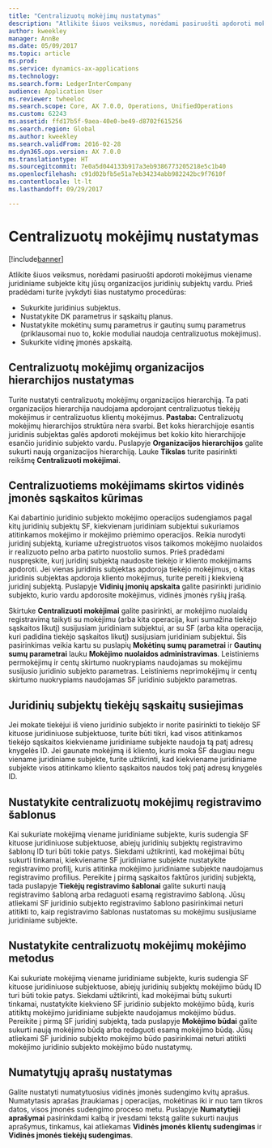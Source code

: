 ```yaml
---
title: "Centralizuotų mokėjimų nustatymas"
description: "Atlikite šiuos veiksmus, norėdami pasiruošti apdoroti mokėjimus viename juridiniame subjekte kitų jūsų organizacijos juridinių subjektų vardu."
author: kweekley
manager: AnnBe
ms.date: 05/09/2017
ms.topic: article
ms.prod: 
ms.service: dynamics-ax-applications
ms.technology: 
ms.search.form: LedgerInterCompany
audience: Application User
ms.reviewer: twheeloc
ms.search.scope: Core, AX 7.0.0, Operations, UnifiedOperations
ms.custom: 62243
ms.assetid: ffd17b5f-9aea-40e0-be49-d8702f615256
ms.search.region: Global
ms.author: kweekley
ms.search.validFrom: 2016-02-28
ms.dyn365.ops.version: AX 7.0.0
ms.translationtype: HT
ms.sourcegitcommit: 7e0a5d044133b917a3eb9386773205218e5c1b40
ms.openlocfilehash: c91d02bfb5e51a7eb34234abb982242bc9f7610f
ms.contentlocale: lt-lt
ms.lasthandoff: 09/29/2017

---
```


# <a name="set-up-centralized-payments"></a>Centralizuotų mokėjimų nustatymas

[!include[banner](../includes/banner.md)]


Atlikite šiuos veiksmus, norėdami pasiruošti apdoroti mokėjimus viename juridiniame subjekte kitų jūsų organizacijos juridinių subjektų vardu. Prieš pradėdami turite įvykdyti šias nustatymo procedūras:

-   Sukurkite juridinius subjektus.
-   Nustatykite DK parametrus ir sąskaitų planus.
-   Nustatykite mokėtinų sumų parametrus ir gautinų sumų parametrus (priklausomai nuo to, kokie moduliai naudoja centralizuotus mokėjimus).
-   Sukurkite vidinę įmonės apskaitą.

## <a name="set-up-an-organizational-hierarchy-for-centralized-payments"></a>Centralizuotų mokėjimų organizacijos hierarchijos nustatymas
Turite nustatyti centralizuotų mokėjimų organizacijos hierarchiją. Ta pati organizacijos hierarchija naudojama apdorojant centralizuotus tiekėjų mokėjimus ir centralizuotus klientų mokėjimus. **Pastaba:** Centralizuotų mokėjimų hierarchijos struktūra nėra svarbi. Bet koks hierarchijoje esantis juridinis subjektas galės apdoroti mokėjimus bet kokio kito hierarchijoje esančio juridinio subjekto vardu. Puslapyje **Organizacijos hierarchijos** galite sukurti naują organizacijos hierarchiją. Lauke **Tikslas** turite pasirinkti reikšmę **Centralizuoti mokėjimai**. 

## <a name="set-up-an-intercompany-account-for-centralized-payments"></a>Centralizuotiems mokėjimams skirtos vidinės įmonės sąskaitos kūrimas
Kai dabartinio juridinio subjekto mokėjimo operacijos sudengiamos pagal kitų juridinių subjektų SF, kiekvienam juridiniam subjektui sukuriamos atitinkamos mokėjimo ir mokėjimo priėmimo operacijos. Reikia nurodyti juridinį subjektą, kuriame užregistruotos visos taikomos mokėjimo nuolaidos ir realizuoto pelno arba patirto nuostolio sumos. Prieš pradėdami nuspręskite, kurį juridinį subjektą naudosite tiekėjo ir kliento mokėjimams apdoroti. Jei vienas juridinis subjektas apdoroja tiekėjo mokėjimus, o kitas juridinis subjektas apdoroja kliento mokėjimus, turite pereiti į kiekvieną juridinį subjektą. Puslapyje **Vidinių įmonių apskaita** galite pasirinkti juridinio subjekto, kurio vardu apdorosite mokėjimus, vidinės įmonės ryšių įrašą. 

Skirtuke **Centralizuoti mokėjimai** galite pasirinkti, ar mokėjimo nuolaidų registravimą taikyti su mokėjimu (arba kita operacija, kuri sumažina tiekėjo sąskaitos likutį) susijusiam juridiniam subjektui, ar su SF (arba kita operacija, kuri padidina tiekėjo sąskaitos likutį) susijusiam juridiniam subjektui. Šis pasirinkimas veikia kartu su puslapių **Mokėtinų sumų parametrai** ir **Gautinų sumų parametrai** lauku **Mokėjimo nuolaidos administravimas**. Leistiniems permokėjimų ir centų skirtumo nuokrypiams naudojamas su mokėjimu susijusio juridinio subjekto parametras. Leistiniems neprimokėjimų ir centų skirtumo nuokrypiams naudojamas SF juridinio subjekto parametras.

## <a name="map-vendor-accounts-across-legal-entities"></a>Juridinių subjektų tiekėjų sąskaitų susiejimas
Jei mokate tiekėjui iš vieno juridinio subjekto ir norite pasirinkti to tiekėjo SF kituose juridiniuose subjektuose, turite būti tikri, kad visos atitinkamos tiekėjo sąskaitos kiekviename juridiniame subjekte naudoja tą patį adresų knygelės ID. Jei gaunate mokėjimą iš kliento, kuris moka SF daugiau negu viename juridiniame subjekte, turite užtikrinti, kad kiekviename juridiniame subjekte visos atitinkamo kliento sąskaitos naudos tokį patį adresų knygelės ID.

## <a name="set-up-posting-profiles-for-centralized-payments"></a>Nustatykite centralizuotų mokėjimų registravimo šablonus
Kai sukuriate mokėjimą viename juridiniame subjekte, kuris sudengia SF kituose juridiniuose subjektuose, abiejų juridinių subjektų registravimo šablonų ID turi būti tokie patys. Siekdami užtikrinti, kad mokėjimai būtų sukurti tinkamai, kiekviename SF juridiniame subjekte nustatykite registravimo profilį, kuris atitinka mokėjimo juridiniame subjekte naudojamus registravimo profilius. Pereikite į pirmą sąskaitos faktūros juridinį subjektą, tada puslapyje **Tiekėjų registravimo šablonai** galite sukurti naują registravimo šabloną arba redaguoti esamą registravimo šabloną. Jūsų atliekami SF juridinio subjekto registravimo šablono pasirinkimai neturi atitikti to, kaip registravimo šablonas nustatomas su mokėjimu susijusiame juridiniame subjekte.

## <a name="set-up-methods-of-payment-for-centralized-payments"></a>Nustatykite centralizuotų mokėjimų mokėjimo metodus
Kai sukuriate mokėjimą viename juridiniame subjekte, kuris sudengia SF kituose juridiniuose subjektuose, abiejų juridinių subjektų mokėjimo būdų ID turi būti tokie patys. Siekdami užtikrinti, kad mokėjimai būtų sukurti tinkamai, nustatykite kiekvieno SF juridinio subjekto mokėjimo būdą, kuris atitiktų mokėjimo juridiniame subjekte naudojamus mokėjimo būdus. Pereikite į pirmą SF juridinį subjektą, tada puslapyje **Mokėjimo būdai** galite sukurti naują mokėjimo būdą arba redaguoti esamą mokėjimo būdą. Jūsų atliekami SF juridinio subjekto mokėjimo būdo pasirinkimai neturi atitikti mokėjimo juridinio subjekto mokėjimo būdo nustatymų.

## <a name="set-up-default-descriptions"></a>Numatytųjų aprašų nustatymas
Galite nustatyti numatytuosius vidinės įmonės sudengimo kvitų aprašus. Numatytasis aprašas įtraukiamas į operacijas, mokėtinas iki ir nuo tam tikros datos, visos įmonės sudengimo proceso metu. Puslapyje **Numatytieji aprašymai** pasirinkdami kalbą ir įvesdami tekstą galite sukurti naujus aprašymus, tinkamus, kai atliekamas **Vidinės įmonės klientų sudengimas** ir **Vidinės įmonės tiekėjų sudengimas**.




